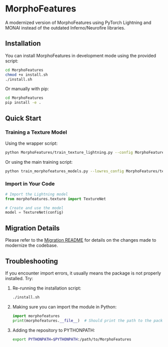 # MorphoFeatures

A modernized version of MorphoFeatures using PyTorch Lightning and MONAI instead of the outdated Inferno/Neurofire libraries.

## Installation

You can install MorphoFeatures in development mode using the provided script:

```bash
cd MorphoFeatures
chmod +x install.sh
./install.sh
```

Or manually with pip:

```bash
cd MorphoFeatures
pip install -e .
```

## Quick Start

### Training a Texture Model

Using the wrapper script:

```bash
python MorphoFeatures/train_texture_lightning.py --config MorphoFeatures/texture_lightning_config.yml --output_dir experiments/texture_model --gpus 1 --amp
```

Or using the main training script:

```bash
python train_morphofeatures_models.py --lowres_config MorphoFeatures/texture_lightning_config.yml
```

### Import in Your Code

```python
# Import the Lightning model
from morphofeatures.texture import TextureNet

# Create and use the model
model = TextureNet(config)
```

## Migration Details

Please refer to the [Migration README](migration_README.md) for details on the changes made to modernize the codebase.

## Troubleshooting

If you encounter import errors, it usually means the package is not properly installed. Try:

1. Re-running the installation script:
   ```bash
   ./install.sh
   ```

2. Making sure you can import the module in Python:
   ```python
   import morphofeatures
   print(morphofeatures.__file__)  # Should print the path to the package
   ```

3. Adding the repository to PYTHONPATH:
   ```bash
   export PYTHONPATH=$PYTHONPATH:/path/to/MorphoFeatures
   ```
